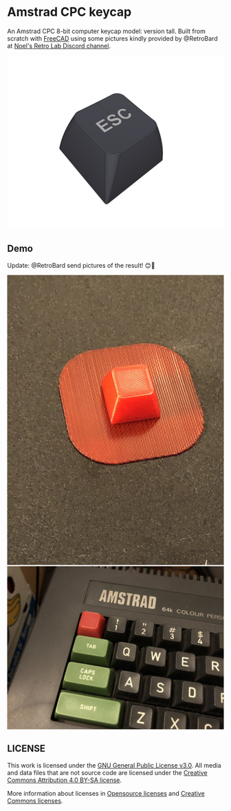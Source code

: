 # Amstrad CPC keycap
An Amstrad CPC 8-bit computer keycap model: version tall. Built from scratch with [FreeCAD](https://freecadweb.org) using some pictures kindly provided by @RetroBard at [Noel's Retro Lab Discord channel](https://discord.com/channels/697529048318083206/697529049018400841).

![CPC-tall-keycap](CPC-tall-keycap.png)

## Demo
Update: @RetroBard send pictures of the result! 😊💪

![Printed](printed.jpg) ![Mounted](mounted.jpg)


## LICENSE

This work is licensed under the [GNU General Public License v3.0](../LICENSE-GPLV30). All media and data files that are not source code are licensed under the [Creative Commons Attribution 4.0 BY-SA license](../LICENSE-CCBYSA40).

More information about licenses in [Opensource licenses](https://opensource.org/licenses/) and [Creative Commons licenses](https://creativecommons.org/licenses/).
